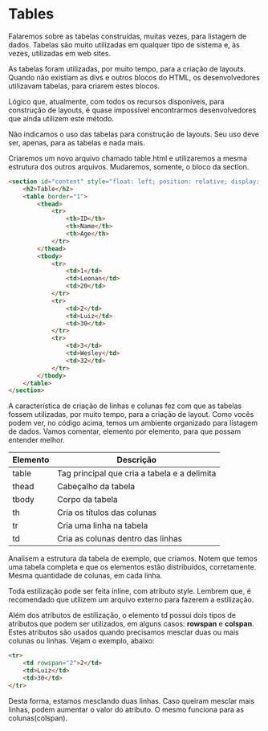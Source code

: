 # Tables

Falaremos sobre as tabelas construídas, muitas vezes, para listagem de dados. Tabelas são muito utilizadas em qualquer tipo de sistema e, às vezes, utilizadas em web sites.

As tabelas foram utilizadas, por muito tempo, para a criação de layouts. Quando não existiam as divs e outros blocos do HTML, os desenvolvedores utilizavam tabelas, para criarem estes blocos.

Lógico que, atualmente, com todos os recursos disponíveis, para construção de layouts, é quase impossível encontrarmos desenvolvedores que ainda utilizem este método. 

Não indicamos o uso das tabelas para construção de layouts. Seu uso deve ser, apenas, para as tabelas e nada mais.

Criaremos um novo arquivo chamado table.html e utilizaremos a mesma estrutura dos outros arquivos. Mudaremos, somente, o bloco da section.

```html
<section id="content" style="float: left; position: relative; display: inline; width: 70%">
    <h2>Table</h2>
    <table border="1">
        <thead>
            <tr>
                <th>ID</th>
                <th>Name</th>
                <th>Age</th>
            </tr>
        </thead>
        <tbody>
            <tr>
                <td>1</td>
                <td>Leonan</td>
                <td>20</td>
            </tr>
            <tr>
                <td>2</td>
                <td>Luiz</td>
                <td>30</td>
            </tr>
            <tr>
                <td>3</td>
                <td>Wesley</td>
                <td>32</td>
            </tr>
        </tbody>
    </table>
</section>
```

A característica de criação de linhas e colunas fez com que as tabelas fossem utilizadas, por muito tempo, para a criação de layout. 
Como vocês podem ver, no código acima, temos um ambiente organizado para listagem de dados. Vamos comentar, elemento por elemento, para que possam entender melhor.

Elemento | Descrição
------------ | --------------
table        | Tag principal que cria a tabela e a delimita
thead       | Cabeçalho da tabela
tbody       | Corpo da tabela
th            | Cria os títulos das colunas
tr             | Cria uma linha na tabela
td             | Cria as colunas dentro das linhas

Analisem a estrutura da tabela de exemplo, que criamos. Notem que temos uma tabela completa e que os elementos estão distribuídos, corretamente. Mesma quantidade de colunas, em cada linha.

Toda estilização pode ser feita inline, com atributo style. Lembrem que, é recomendado que utilizem um arquivo externo para fazerem a estilização.

Além dos atributos de estilização, o elemento td possui dois tipos de atributos que podem ser utilizados, em alguns casos: **rowspan** e **colspan**. Estes atributos são usados quando precisamos mesclar duas ou mais colunas ou linhas. 
Vejam o exemplo, abaixo:

```html
<tr>
    <td rowspan="2">2</td>
    <td>Luiz</td>
    <td>30</td>
</tr>
```

Desta forma, estamos mesclando duas linhas. Caso queiram mesclar mais linhas, podem aumentar o valor do atributo. O mesmo funciona para as colunas(colspan).